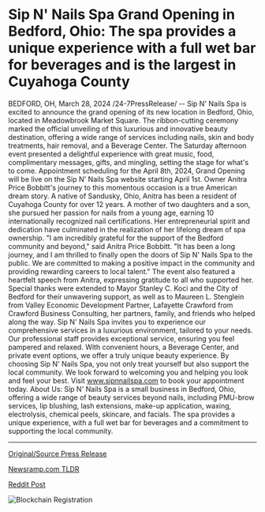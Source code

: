 # Sip N' Nails Spa Grand Opening in Bedford, Ohio: The spa provides a unique experience with a full wet bar for beverages and is the largest in Cuyahoga County

BEDFORD, OH, March 28, 2024 /24-7PressRelease/ -- Sip N' Nails Spa is excited to announce the grand opening of its new location in Bedford, Ohio, located in Meadowbrook Market Square. The ribbon-cutting ceremony marked the official unveiling of this luxurious and innovative beauty destination, offering a wide range of services including nails, skin and body treatments, hair removal, and a Beverage Center.  The Saturday afternoon event presented a delightful experience with great music, food, complimentary messages, gifts, and mingling, setting the stage for what's to come. Appointment scheduling for the April 8th, 2024, Grand Opening will be live on the Sip N' Nails Spa website starting April 1st.  Owner Anitra Price Bobbitt's journey to this momentous occasion is a true American dream story. A native of Sandusky, Ohio, Anitra has been a resident of Cuyahoga County for over 12 years. A mother of two daughters and a son, she pursued her passion for nails from a young age, earning 10 internationally recognized nail certifications. Her entrepreneurial spirit and dedication have culminated in the realization of her lifelong dream of spa ownership.  "I am incredibly grateful for the support of the Bedford community and beyond," said Anitra Price Bobbitt. "It has been a long journey, and I am thrilled to finally open the doors of Sip N' Nails Spa to the public. We are committed to making a positive impact in the community and providing rewarding careers to local talent."  The event also featured a heartfelt speech from Anitra, expressing gratitude to all who supported her. Special thanks were extended to Mayor Stanley C. Koci and the City of Bedford for their unwavering support, as well as to Maureen L. Stenglein from Valley Economic Development Partner, Lafayette Crawford from Crawford Business Consulting, her partners, family, and friends who helped along the way.  Sip N' Nails Spa invites you to experience our comprehensive services in a luxurious environment, tailored to your needs. Our professional staff provides exceptional service, ensuring you feel pampered and relaxed. With convenient hours, a Beverage Center, and private event options, we offer a truly unique beauty experience. By choosing Sip N' Nails Spa, you not only treat yourself but also support the local community. We look forward to welcoming you and helping you look and feel your best. Visit www.sipnnailspa.com to book your appointment today.  About Us: Sip N' Nails Spa is a small business in Bedford, Ohio, offering a wide range of beauty services beyond nails, including PMU-brow services, lip blushing, lash extensions, make-up application, waxing, electrolysis, chemical peels, skincare, and facials. The spa provides a unique experience, with a full wet bar for beverages and a commitment to supporting the local community. 

---

[Original/Source Press Release](https://www.24-7pressrelease.com/press-release/509612/sip-n-nails-spa-grand-opening-in-bedford-ohio-the-spa-provides-a-unique-experience-with-a-full-wet-bar-for-beverages-and-is-the-largest-in-cuyahoga-county)
                    

[Newsramp.com TLDR](None) 



[Reddit Post](https://www.reddit.com/r/newsramp/comments/1bppbuh/sip_n_nails_spa_grand_opening_in_bedford_ohio/) 



![Blockchain Registration](https://cdn.newsramp.app/24-7PressRelease/qrcode/243/28/fondQi7a.webp)